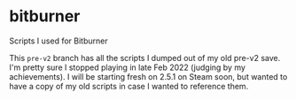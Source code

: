 # bitburner
Scripts I used for Bitburner

This `pre-v2` branch has all the scripts I dumped out of my old pre-v2 save.  I'm pretty sure I stopped playing in late Feb 2022 (judging by my achievements).  I will be starting fresh on 2.5.1 on Steam soon, but wanted to have a copy of my old scripts in case I wanted to reference them.
